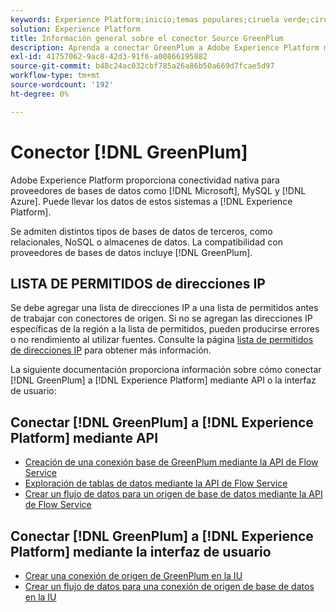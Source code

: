 ```yaml
---
keywords: Experience Platform;inicio;temas populares;ciruela verde;ciruela verde
solution: Experience Platform
title: Información general sobre el conector Source GreenPlum
description: Aprenda a conectar GreenPlum a Adobe Experience Platform mediante API o la interfaz de usuario.
exl-id: 41757062-9ac8-42d3-91f6-a00866195882
source-git-commit: b48c24ac032cbf785a26a86b50a669d7fcae5d97
workflow-type: tm+mt
source-wordcount: '192'
ht-degree: 0%

---
```


# Conector [!DNL GreenPlum]

Adobe Experience Platform proporciona conectividad nativa para proveedores de bases de datos como [!DNL Microsoft], MySQL y [!DNL Azure]. Puede llevar los datos de estos sistemas a [!DNL Experience Platform].

Se admiten distintos tipos de bases de datos de terceros, como relacionales, NoSQL o almacenes de datos. La compatibilidad con proveedores de bases de datos incluye [!DNL GreenPlum].

## LISTA DE PERMITIDOS de direcciones IP

Se debe agregar una lista de direcciones IP a una lista de permitidos antes de trabajar con conectores de origen. Si no se agregan las direcciones IP específicas de la región a la lista de permitidos, pueden producirse errores o no rendimiento al utilizar fuentes. Consulte la página [lista de permitidos de direcciones IP](../../ip-address-allow-list.md) para obtener más información.

La siguiente documentación proporciona información sobre cómo conectar [!DNL GreenPlum] a [!DNL Experience Platform] mediante API o la interfaz de usuario:

## Conectar [!DNL GreenPlum] a [!DNL Experience Platform] mediante API

- [Creación de una conexión base de GreenPlum mediante la API de Flow Service](../../tutorials/api/create/databases/greenplum.md)
- [Exploración de tablas de datos mediante la API de Flow Service](../../tutorials/api/explore/tabular.md)
- [Crear un flujo de datos para un origen de base de datos mediante la API de Flow Service](../../tutorials/api/collect/database-nosql.md)

## Conectar [!DNL GreenPlum] a [!DNL Experience Platform] mediante la interfaz de usuario

- [Crear una conexión de origen de GreenPlum en la IU](../../tutorials/ui/create/databases/greenplum.md)
- [Crear un flujo de datos para una conexión de origen de base de datos en la IU](../../tutorials/ui/dataflow/databases.md)
